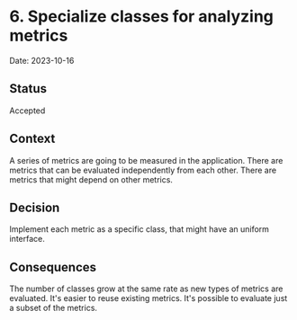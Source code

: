 # 6. Specialize classes for analyzing metrics

Date: 2023-10-16

## Status

Accepted

## Context

A series of metrics are going to be measured in the application.
There are metrics that can be evaluated independently from each other.
There are metrics that might depend on other metrics.

## Decision

Implement each metric as a specific class, that might have an uniform interface.

## Consequences

The number of classes grow at the same rate as new types of metrics are evaluated.
It's easier to reuse existing metrics.
It's possible to evaluate just a subset of the metrics.
